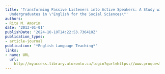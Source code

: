```yaml
---
title: 'Transforming Passive Listeners into Active Speakers: A Study with Portuguese
  Undergraduates in \"English for the Social Sciences\"'
authors:
- Rita M. Amorim
date: '2013-01-01'
publishDate: '2024-10-10T14:22:53.736410Z'
publication_types:
- article-journal
publication: '*English Language Teaching*'
links:
- name: URL
  url: 
    http://myaccess.library.utoronto.ca/login?qurl=https://www.proquest.com/docview/1871591695?accountid=14771&bdid=38382&_bd=EeA8ylFY4EOUl7rNQcy27x%2Ft%2F%2B0%3D
---
```

